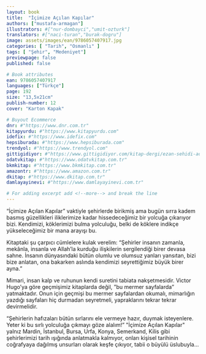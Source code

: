 ```yaml
---
layout: book
title:  "İçimize Açılan Kapılar"
authors: ["mustafa-armagan"]
illustrators: #["nur-dombayci","umit-ozturk"]
translators: #["naci-turan","burak-dogru"]
image: assets/images/ean/9786057407917.jpg
categories: [ "Tarih", "Osmanlı" ]
tags: [ "Şehir", "Medeniyet"]
previewpage: false
published: false

# Book attributes
ean: 9786057407917
languages: ["Türkçe"]
page: 192
size: "13,5x21cm"
publish-number: 12
cover: "Karton Kapak"

# Buyout Ecommerce
dnr: #"https://www.dnr.com.tr"
kitapyurdu: #"https://www.kitapyurdu.com"
idefix: #"https://www.idefix.com"
hepsiburada: #"https://www.hepsiburada.com"
trendyol: #"https://www.trendyol.com"
gittigidiyor: #"https://www.gittigidiyor.com/kitap-dergi/ezan-sehidi-adnan-menderes_pdp_732728793"
odatvkitap: #"https://www.odatvkitap.com.tr"
bkmkitap: #"https://www.bkmkitap.com.tr"
amazontr: #"https://www.amazon.com.tr"
dkitap: #"https://www.dkitap.com.tr"
damlayayinevi: #"https://www.damlayayinevi.com.tr"

# For adding excerpt add <!--more--> and break the line
---
```

“İçimize Açılan Kapılar” vaktiyle şehirlerde birikmiş ama bugün sırra kadem basmış güzellikleri iliklerimize kadar hissedeceğimiz bir yolcuğa çıkarıyor bizi. Kendimizi, köklerimizi bulma yolculuğu, belki de köklere indikçe yükseleceğimiz bir mana arayışı bu.
<!--more--> 
Kitaptaki şu çarpıcı cümlelere kulak verelim:
“Şehirler insanın zamanla, mekânla, insanla ve Allah’la kurduğu ilişkilerin sergilendiği birer devasa sahne. İnsanın dünyasındaki bütün olumlu ve olumsuz yanları yansıtan, bizi bize anlatan, ona bakarken aslında kendimizi seyrettiğimiz büyük birer ayna.”

Mimari, insan kalp ve ruhunun kendi suretini tabiata nakşetmesidir. Victor Hugo’ya göre geçmişimiz kitaplarda değil, ”bu mermer sayfalarda” yatmaktadır. Onun için geçmişi bu mermer sayfalardan okumalı, mimarlığın yazdığı sayfaları hiç durmadan seyretmeli, yapraklarını tekrar tekrar devirmelidir.

“Şehirlerin hafızaları bütün sırlarını ele vermeye hazır, duymak isteyenlere. Yeter ki bu sırlı yolculuğa çıkmayı göze alalım!”
"İçimize Açılan Kapılar" yalnız Mardin, İstanbul, Bursa, Urfa, Konya, Semerkand, Kilis gibi şehirlerimizi tarih ışığında anlatmakla kalmıyor, onları kişisel tarihinin coğrafyaya dağılmış unsurları olarak keşfe çıkıyor, tabii o büyülü üslubuyla...
